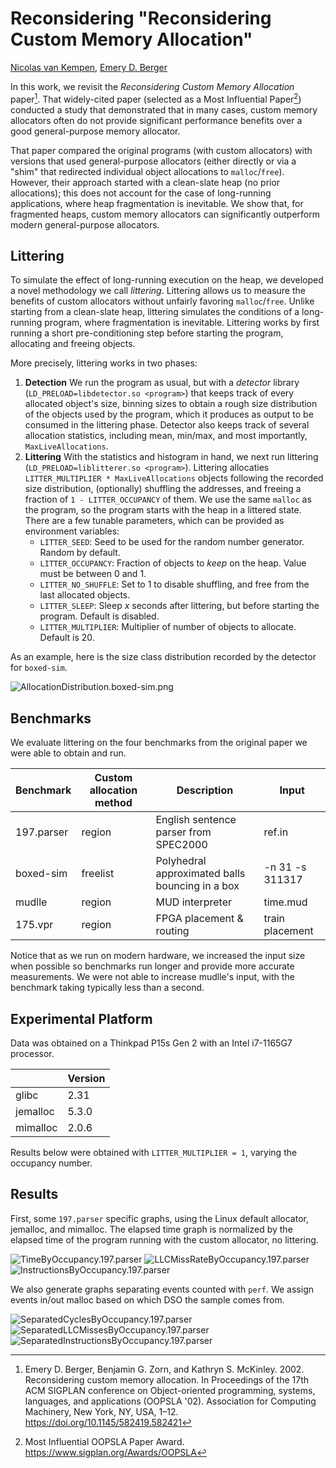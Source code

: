 # Reconsidering "Reconsidering Custom Memory Allocation"

[Nicolas van Kempen](https://nvankempen.com/), [Emery D. Berger](https://emeryberger.com/)

In this work, we revisit the _Reconsidering Custom Memory Allocation_ paper[^1]. That widely-cited paper (selected as a
Most Influential Paper[^2]) conducted a study that demonstrated that in many cases, custom memory allocators often do
not provide significant performance benefits over a good general-purpose memory allocator.

That paper compared the original programs (with custom allocators) with versions that used general-purpose allocators
(either directly or via a "shim" that redirected individual object allocations to `malloc`/`free`). However, their
approach started with a clean-slate heap (no prior allocations); this does not account for the case of long-running
applications, where heap fragmentation is inevitable. We show that, for fragmented heaps, custom memory allocators can
significantly outperform modern general-purpose allocators.

## Littering

To simulate the effect of long-running execution on the heap, we developed a novel methodology we call _littering_.
Littering allows us to measure the benefits of custom allocators without unfairly favoring `malloc`/`free`. Unlike
starting from a clean-slate heap, littering simulates the conditions of a long-running program, where fragmentation is
inevitable. Littering works by first running a short pre-conditioning step before starting the program, allocating and
freeing objects.

More precisely, littering works in two phases:
 1. **Detection** We run the program as usual, but with a _detector_ library (`LD_PRELOAD=libdetector.so <program>`)
    that keeps track of every allocated object's size, binning sizes to obtain a rough size distribution of the objects
    used by the program, which it produces as output to be consumed in the littering phase. Detector also keeps track of
    several allocation statistics, including mean, min/max, and most importantly, `MaxLiveAllocations`.
 2. **Littering** With the statistics and histogram in hand, we next run littering
    (`LD_PRELOAD=liblitterer.so <program>`). Littering allocaties `LITTER_MULTIPLIER * MaxLiveAllocations` objects
    following the recorded size distribution, (optionally) shuffling the addresses, and freeing a fraction of
    `1 - LITTER_OCCUPANCY` of them. We use the same `malloc` as the program, so the program starts with the heap in a
    littered state. There are a few tunable parameters, which can be provided as environment variables:
     -  `LITTER_SEED`: Seed to be used for the random number generator. Random by default.
     -  `LITTER_OCCUPANCY`: Fraction of objects to _keep_ on the heap. Value must be between 0 and 1.
     -  `LITTER_NO_SHUFFLE`: Set to 1 to disable shuffling, and free from the last allocated objects.
     -  `LITTER_SLEEP`: Sleep _x_ seconds after littering, but before starting the program. Default is disabled.
     -  `LITTER_MULTIPLIER`: Multiplier of number of objects to allocate. Default is 20.

As an example, here is the size class distribution recorded by the detector for `boxed-sim`.

![AllocationDistribution.boxed-sim.png](https://github.com/plasma-umass/custom-public/raw/master/graphs/AllocationDistribution.boxed-sim.png)

## Benchmarks

We evaluate littering on the four benchmarks from the original paper we were able to obtain and run.

| Benchmark  | Custom allocation method | Description                                     | Input           |
|------------|--------------------------|-------------------------------------------------|-----------------|
| 197.parser | region                   | English sentence parser from SPEC2000           | ref.in          |
| boxed-sim  | freelist                 | Polyhedral approximated balls bouncing in a box | -n 31 -s 311317 |
| mudlle     | region                   | MUD interpreter                                 | time.mud        |
| 175.vpr    | region                   | FPGA placement & routing                        | train placement |

Notice that as we run on modern hardware, we increased the input size when possible so benchmarks run longer and provide
more accurate measurements. We were not able to increase mudlle's input, with the benchmark taking typically less than a
second.

## Experimental Platform

Data was obtained on a Thinkpad P15s Gen 2 with an Intel i7-1165G7 processor.

|          | Version |
|----------|---------|
| glibc    | 2.31    |
| jemalloc | 5.3.0   |
| mimalloc | 2.0.6   |

Results below were obtained with `LITTER_MULTIPLIER = 1`, varying the occupancy number.

## Results

First, some `197.parser` specific graphs, using the Linux default allocator, jemalloc, and mimalloc.
The elapsed time graph is normalized by the elapsed time of the program running with the custom allocator, no littering.

![TimeByOccupancy.197.parser](https://github.com/plasma-umass/custom-public/raw/master/graphs/TimeByOccupancy.197.parser.png)
![LLCMissRateByOccupancy.197.parser](https://github.com/plasma-umass/custom-public/raw/master/graphs/LLCMissRateByOccupancy.197.parser.png)
![InstructionsByOccupancy.197.parser](https://github.com/plasma-umass/custom-public/raw/master/graphs/InstructionsByOccupancy.197.parser.png)

We also generate graphs separating events counted with `perf`. We assign events in/out malloc based on which DSO the
sample comes from.

![SeparatedCyclesByOccupancy.197.parser](https://github.com/plasma-umass/custom-public/raw/master/graphs/SeparatedCyclesByOccupancy.197.parser.png)
![SeparatedLLCMissesByOccupancy.197.parser](https://github.com/plasma-umass/custom-public/raw/master/graphs/SeparatedLLCMissesByOccupancy.197.parser.png)
![SeparatedInstructionsByOccupancy.197.parser](https://github.com/plasma-umass/custom-public/raw/master/graphs/SeparatedInstructionsByOccupancy.197.parser.png)



[^1]: Emery D. Berger, Benjamin G. Zorn, and Kathryn S. McKinley. 2002. Reconsidering custom memory allocation. In Proceedings of the 17th ACM SIGPLAN conference on Object-oriented programming, systems, languages, and applications (OOPSLA '02). Association for Computing Machinery, New York, NY, USA, 1–12. https://doi.org/10.1145/582419.582421
[^2]: Most Influential OOPSLA Paper Award. https://www.sigplan.org/Awards/OOPSLA
